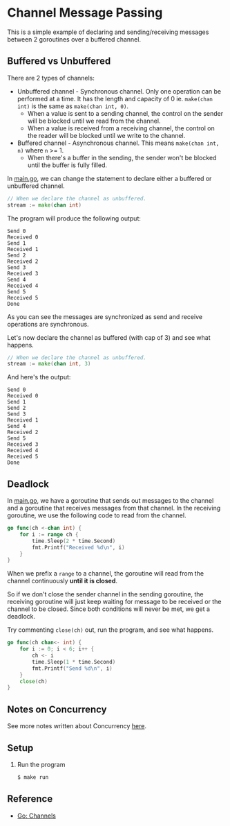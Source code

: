 # Channel Message Passing

This is a simple example of declaring and sending/receiving messages between 2 goroutines over a buffered channel.

## Buffered vs Unbuffered

There are 2 types of channels:

* Unbuffered channel - Synchronous channel. Only one operation can be performed at a time. It has the length and capacity of 0 ie. `make(chan int)` is the same as `make(chan int, 0)`.
  * When a value is sent to a sending channel, the control on the sender will be blocked until we read from the channel.
  * When a value is received from a receiving channel, the control on the reader will be blocked until we write to the channel.
* Buffered channel - Asynchronous channel. This means `make(chan int, n)` where `n` >= 1.
  * When there's a buffer in the sending, the sender won't be blocked until the buffer is fully filled.

In [main.go](main.go), we can change the statement to declare either a buffered or unbuffered channel.

```go
// When we declare the channel as unbuffered.
stream := make(chan int)
```

The program will produce the following output:

```
Send 0
Received 0
Send 1
Received 1
Send 2
Received 2
Send 3
Received 3
Send 4
Received 4
Send 5
Received 5
Done
```

As you can see the messages are synchronized as send and receive operations are synchronous.

Let's now declare the channel as buffered (with cap of 3) and see what happens.

```go
// When we declare the channel as unbuffered.
stream := make(chan int, 3)
```

And here's the output:

```
Send 0
Received 0
Send 1
Send 2
Send 3
Received 1
Send 4
Received 2
Send 5
Received 3
Received 4
Received 5
Done
```

## Deadlock

In [main.go](main.go), we have a goroutine that sends out messages to the channel and a goroutine that receives messages from that channel. In the receiving goroutine, we use the following code to read from the channel.

```go
go func(ch <-chan int) {
	for i := range ch {
		time.Sleep(2 * time.Second)
		fmt.Printf("Received %d\n", i)
	}
}
```

When we prefix a `range` to a channel, the goroutine will read from the channel continuously **until it is closed**.

So if we don't close the sender channel in the sending goroutine, the receiving goroutine will just keep waiting for message to be received or the channel to be closed. Since both conditions will never be met, we get a deadlock.

Try commenting `close(ch)` out, run the program, and see what happens.

```go
go func(ch chan<- int) {
	for i := 0; i < 6; i++ {
		ch <- i
		time.Sleep(1 * time.Second)
		fmt.Printf("Send %d\n", i)
	}
	close(ch)
}
```

## Notes on Concurrency

See more notes written about Concurrency [here](../../../docs/concurrency.md).

## Setup

1. Run the program

   ```bash
   $ make run
   ```

## Reference

* [Go: Channels](https://golang.org/doc/effective_go.html#channels)
